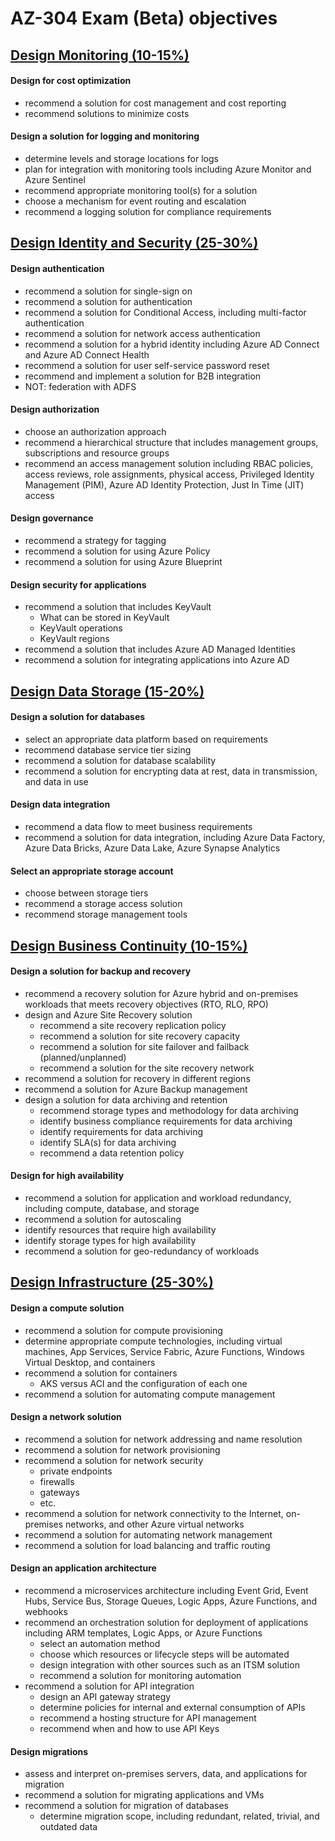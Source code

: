 # AZ-304 Exam (Beta) objectives

[Design Monitoring (10-15%)](monitoring.md)
-------------------------------------------

#### Design for cost optimization

- recommend a solution for cost management and cost reporting
- recommend solutions to minimize costs

#### Design a solution for logging and monitoring

- determine levels and storage locations for logs
- plan for integration with monitoring tools including Azure Monitor and Azure Sentinel
- recommend appropriate monitoring tool(s) for a solution
- choose a mechanism for event routing and escalation
- recommend a logging solution for compliance requirements

[Design Identity and Security (25-30%)](identity-and-security.md)
---------------------------------------------------------------

#### Design authentication

- recommend a solution for single-sign on
- recommend a solution for authentication
- recommend a solution for Conditional Access, including multi-factor authentication
- recommend a solution for network access authentication
- recommend a solution for a hybrid identity including Azure AD Connect and Azure AD Connect Health
- recommend a solution for user self-service password reset
- recommend and implement a solution for B2B integration
- NOT: federation with ADFS

#### Design authorization

- choose an authorization approach
- recommend a hierarchical structure that includes management groups, subscriptions and resource groups
- recommend an access management solution including RBAC policies, access reviews, role assignments, physical access, Privileged Identity Management (PIM), Azure AD Identity Protection, Just In Time (JIT) access

#### Design governance

- recommend a strategy for tagging
- recommend a solution for using Azure Policy
- recommend a solution for using Azure Blueprint

#### Design security for applications

- recommend a solution that includes KeyVault
  - What can be stored in KeyVault
  - KeyVault operations
  - KeyVault regions
- recommend a solution that includes Azure AD Managed Identities
- recommend a solution for integrating applications into Azure AD

[Design Data Storage (15-20%)](data-storage.md)
---------------------------------------------------

#### Design a solution for databases

- select an appropriate data platform based on requirements
- recommend database service tier sizing
- recommend a solution for database scalability
- recommend a solution for encrypting data at rest, data in transmission, and data in use

#### Design data integration

- recommend a data flow to meet business requirements
- recommend a solution for data integration, including Azure Data Factory, Azure Data Bricks, Azure Data Lake, Azure Synapse Analytics

#### Select an appropriate storage account

- choose between storage tiers
- recommend a storage access solution
- recommend storage management tools

[Design Business Continuity (10-15%)](business-continuity.md)
-------------------------------------------------------------

#### Design a solution for backup and recovery

- recommend a recovery solution for Azure hybrid and on-premises workloads that meets recovery objectives (RTO, RLO, RPO)
- design and Azure Site Recovery solution
  - recommend a site recovery replication policy
  - recommend a solution for site recovery capacity
  - recommend a solution for site failover and failback (planned/unplanned)
  - recommend a solution for the site recovery network
- recommend a solution for recovery in different regions
- recommend a solution for Azure Backup management
- design a solution for data archiving and retention
  - recommend storage types and methodology for data archiving
  - identify business compliance requirements for data archiving
  - identify requirements for data archiving
  - identify SLA(s) for data archiving
  - recommend a data retention policy

#### Design for high availability

- recommend a solution for application and workload redundancy, including compute, database, and storage
- recommend a solution for autoscaling
- identify resources that require high availability
- identify storage types for high availability
- recommend a solution for geo-redundancy of workloads

[Design Infrastructure (25-30%)](infrastructure.md)
---------------------------------------------------

#### Design a compute solution

- recommend a solution for compute provisioning
- determine appropriate compute technologies, including virtual machines, App Services, Service Fabric, Azure Functions, Windows Virtual Desktop, and containers
- recommend a solution for containers
  - AKS versus ACI and the configuration of each one
- recommend a solution for automating compute management

#### Design a network solution

- recommend a solution for network addressing and name resolution
- recommend a solution for network provisioning
- recommend a solution for network security
  - private endpoints
  - firewalls
  - gateways
  - etc.
- recommend a solution for network connectivity to the Internet, on-premises networks, and other Azure virtual networks
- recommend a solution for automating network management
- recommend a solution for load balancing and traffic routing

#### Design an application architecture

- recommend a microservices architecture including Event Grid, Event Hubs, Service Bus, Storage Queues, Logic Apps, Azure Functions, and webhooks
- recommend an orchestration solution for deployment of applications including ARM
  templates, Logic Apps, or Azure Functions
  - select an automation method
  - choose which resources or lifecycle steps will be automated
  - design integration with other sources such as an ITSM solution
  - recommend a solution for monitoring automation
- recommend a solution for API integration
  - design an API gateway strategy
  - determine policies for internal and external consumption of APIs
  - recommend a hosting structure for API management
  - recommend when and how to use API Keys

#### Design migrations

- assess and interpret on-premises servers, data, and applications for migration
- recommend a solution for migrating applications and VMs
- recommend a solution for migration of databases
  - determine migration scope, including redundant, related, trivial, and outdated data
